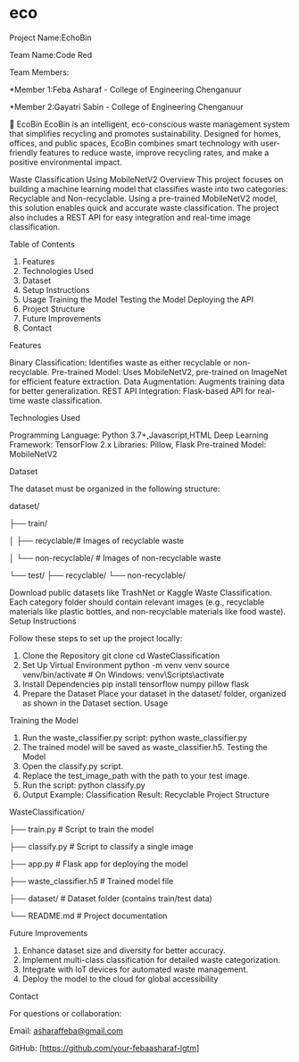  # eco
 Project Name:EchoBin
 
 Team Name:Code Red
 
 Team Members:
 
  *Member 1:Feba Asharaf - College of Engineering Chenganuur
  
  *Member 2:Gayatri Sabin - College of Engineering Chenganuur
  
🌿 EcoBin
EcoBin is an intelligent, eco-conscious waste management system that simplifies recycling and promotes sustainability. Designed for homes, offices, and public spaces, EcoBin combines smart technology with user-friendly features to reduce waste, improve recycling rates, and make a positive environmental impact.

Waste Classification Using MobileNetV2
Overview
This project focuses on building a machine learning model that classifies waste into two categories: Recyclable and Non-recyclable. Using a pre-trained MobileNetV2 model, this solution enables quick and accurate waste classification. The project also includes a REST API for easy integration and real-time image classification.

Table of Contents
1. Features
2. Technologies Used
3. Dataset
4. Setup Instructions
5. Usage
   Training the Model
   Testing the Model
   Deploying the API
6. Project Structure
7. Future Improvements
8. Contact
   
Features

Binary Classification: Identifies waste as either recyclable or non-recyclable.
Pre-trained Model: Uses MobileNetV2, pre-trained on ImageNet for efficient feature extraction.
Data Augmentation: Augments training data for better generalization.
REST API Integration: Flask-based API for real-time waste classification.

Technologies Used

Programming Language: Python 3.7+,Javascript,HTML
Deep Learning Framework: TensorFlow 2.x
Libraries:  Pillow, Flask
Pre-trained Model: MobileNetV2

Dataset

The dataset must be organized in the following structure:

dataset/

├── train/

│   ├── recyclable/# Images of recyclable waste

│   └── non-recyclable/ # Images of non-recyclable waste

└── test/
    ├── recyclable/ 
    └── non-recyclable/

Download public datasets like TrashNet or Kaggle Waste Classification.
Each category folder should contain relevant images (e.g., recyclable materials like plastic bottles, and non-recyclable materials like food waste).
Setup Instructions

Follow these steps to set up the project locally:

1. Clone the Repository git clone <repository-url>
cd WasteClassification
2. Set Up Virtual Environment
python -m venv venv
source venv/bin/activate  # On Windows: venv\Scripts\activate
3. Install Dependencies
pip install tensorflow numpy pillow flask
4. Prepare the Dataset
Place your dataset in the dataset/ folder, organized as shown in the Dataset section.
Usage

Training the Model
1. Run the waste_classifier.py script:
python  waste_classifier.py
2. The trained model will be saved as waste_classifier.h5.
Testing the Model
1. Open the classify.py script.
2. Replace the test_image_path with the path to your test image.
3. Run the script:
python classify.py
4. Output Example:
Classification Result: Recyclable
Project Structure

WasteClassification/

├── train.py          # Script to train the model

├── classify.py       # Script to classify a single image

├── app.py            # Flask app for deploying the model

├── waste_classifier.h5  # Trained model file

├── dataset/          # Dataset folder (contains train/test data)

└── README.md         # Project documentation

Future Improvements

1. Enhance dataset size and diversity for better accuracy.
2. Implement multi-class classification for detailed waste categorization.
3. Integrate with IoT devices for automated waste management.
4. Deploy the model to the cloud for global accessibility


Contact

For questions or collaboration:

Email: asharaffeba@gmail.com

GitHub: [https://github.com/your-febaasharaf-lgtm]





